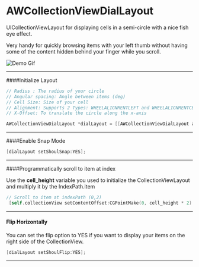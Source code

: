 AWCollectionViewDialLayout
==========================

UICollectionViewLayout for displaying cells in a semi-circle with a nice fish eye effect.

Very handy for quickly browsing items with your left thumb without having some of the content hidden behind your finger while you scroll.

![Demo Gif](http://www.antoinewette.com/github/awdiallayout.gif)


* * *
####Initialize Layout

```Objective-C
// Radius : The radius of your circle
// Angular spacing: Angle between items (deg)
// Cell Size: Size of your cell
// Alignment: Supports 2 Types: WHEELALIGNMENTLEFT and WHEELALIGNMENTCENTER
// X-Offset: To translate the circle along the x-axis

AWCollectionViewDialLayout *dialLayout = [[AWCollectionViewDialLayout alloc] initWithRadius:300.0  andAngularSpacing:18.0 andCellSize:CGSizeMake(240, 100) andAlignment:WHEELALIGNMENTCENTER andItemHeight:100  andXOffset:70];
```

* * *
####Enable Snap Mode

```Objective-C
[dialLayout setShoulSnap:YES];
```

* * *
####Programmatically scroll to item at index

Use the **cell_height** variable you used to initialize the CollectionViewLayout and multiply it by the IndexPath.item 
```Objective-C
// Scroll to item at indexPath (0,2)
 [self.collectionView setContentOffset:CGPointMake(0, cell_height * 2) animated:YES];
```
* * *
#### Flip Horizontally

You can set the flip option to YES if you want to display your items on the right side of the CollectionView.

```Objective-C
[dialLayout setShoulFlip:YES];
```

* * *
